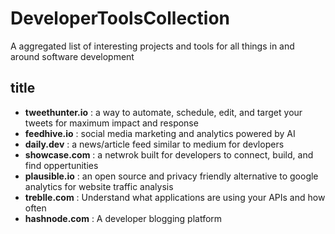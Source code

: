 # DeveloperToolsCollection
A aggregated list of interesting projects and tools for all things in and around software development 

## title
- **tweethunter.io** : a way to automate, schedule, edit, and target your tweets for maximum impact and response
- **feedhive.io** : social media marketing and analytics powered by AI
- **daily.dev** : a news/article feed similar to medium for devlopers
- **showcase.com** : a netwrok built for developers to connect, build, and find oppertunities
- **plausible.io** : an open source and privacy friendly alternative to google analytics for website traffic analysis
- **treblle.com** : Understand what applications are using your APIs and how often
- **hashnode.com** : A developer blogging platform
